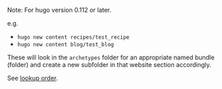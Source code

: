 Note: For hugo version 0.112 or later.

e.g.
- `hugo new content recipes/test_recipe`
- `hugo new content blog/test_blog`

These will look in the `archetypes` folder for an appropriate named bundle
(folder) and create a new subfolder in that website section accordingly.

See [lookup order](https://gohugo.io/content-management/archetypes/#lookup-order).
